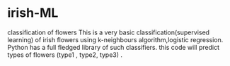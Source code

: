 # irish-ML
classification of flowers
This is a very basic classification(supervised learning) of irish flowers using k-neighbours algorithm,logistic regression. Python has a full fledged library of such classifiers.
this code will predict types of flowers (type1 , type2, type3)  .
